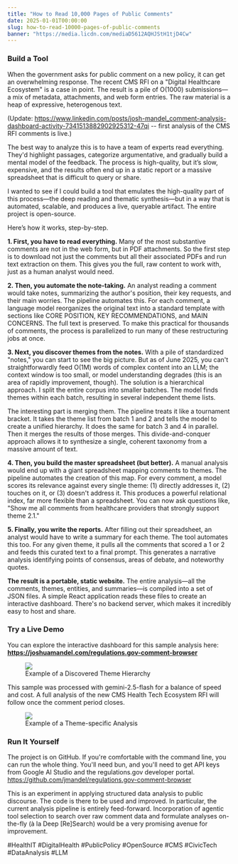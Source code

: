```yaml
---
title: "How to Read 10,000 Pages of Public Comments"
date: 2025-01-01T00:00:00
slug: how-to-read-10000-pages-of-public-comments
banner: "https://media.licdn.com/mediaD5612AQHJStH1tjD4Cw"
---
```

<h3>Build a Tool</h3><p>When the government asks for public comment on a new policy, it can get an overwhelming response. The recent CMS RFI on a "Digital Healthcare Ecosystem" is a case in point. The result is a pile of O(1000) submissions—a mix of metadata, attachments, and web form entries. The raw material is a heap of expressive, heterogenous text.</p><p>(Update: <a href="https://www.linkedin.com/posts/josh-mandel_comment-analysis-dashboard-activity-7341513882902925312-47qi" target="_blank">https://www.linkedin.com/posts/josh-mandel_comment-analysis-dashboard-activity-7341513882902925312-47qi</a> -- first analysis of the CMS RFI comments is live.)</p><p>The best way to analyze this is to have a team of experts read everything. They'd highlight passages, categorize argumentative, and gradually build a mental model of the feedback. The process is high-quality, but it’s slow, expensive, and the results often end up in a static report or a massive spreadsheet that is difficult to query or share.</p><p>I wanted to see if I could build a tool that emulates the high-quality part of this process—the deep reading and thematic synthesis—but in a way that is automated, scalable, and produces a live, queryable artifact. The entire project is open-source.</p><p>Here’s how it works, step-by-step.</p><p><strong>1. First, you have to read everything.</strong> Many of the most substantive comments are not in the web form, but in PDF attachments. So the first step is to download not just the comments but all their associated PDFs and run text extraction on them. This gives you the full, raw content to work with, just as a human analyst would need.</p><p><strong>2. Then, you automate the note-taking.</strong> An analyst reading a comment would take notes, summarizing the author's position, their key requests, and their main worries. The pipeline automates this. For each comment, a language model reorganizes the original text into a standard template with sections like CORE POSITION, KEY RECOMMENDATIONS, and MAIN CONCERNS. The full text is preserved. To make this practical for thousands of comments, the process is parallelized to run many of these restructuring jobs at once.</p><p><strong>3. Next, you discover themes from the notes.</strong> With a pile of standardized "notes," you can start to see the big picture. But as of June 2025, you can't straightforwardly feed O(1M) words of complex content into an LLM; the context window is too small, or model understanding degrades (this is an area of rapidly improvement, though). The solution is a hierarchical approach. I split the entire corpus into smaller batches. The model finds themes within each batch, resulting in several independent theme lists.</p><p>The interesting part is merging them. The pipeline treats it like a tournament bracket. It takes the theme list from batch 1 and 2 and tells the model to create a unified hierarchy. It does the same for batch 3 and 4 in parallel. Then it merges the results of those merges. This divide-and-conquer approach allows it to synthesize a single, coherent taxonomy from a massive amount of text.</p><p><strong>4. Then, you build the master spreadsheet (but better).</strong> A manual analysis would end up with a giant spreadsheet mapping comments to themes. The pipeline automates the creation of this map. For every comment, a model scores its relevance against every single theme: (1) directly addresses it, (2) touches on it, or (3) doesn't address it. This produces a powerful relational index, far more flexible than a spreadsheet. You can now ask questions like, "Show me all comments from healthcare providers that strongly support theme 2.1."</p><p><strong>5. Finally, you write the reports.</strong> After filling out their spreadsheet, an analyst would have to write a summary for each theme. The tool automates this too. For any given theme, it pulls all the comments that scored a 1 or 2 and feeds this curated text to a final prompt. This generates a narrative analysis identifying points of consensus, areas of debate, and noteworthy quotes.</p><p><strong>The result is a portable, static website.</strong> The entire analysis—all the comments, themes, entities, and summaries—is compiled into a set of JSON files. A simple React application reads these files to create an interactive dashboard. There's no backend server, which makes it incredibly easy to host and share.</p><h3>Try a Live Demo</h3><p>You can explore the interactive dashboard for this sample analysis here: <a href="https://joshuamandel.com/regulations.gov-comment-browser/HHS-ONC-2024-0010-0001/" target="_blank"><strong>https://joshuamandel.com/regulations.gov-comment-browser</strong></a></p><figure><img data-media-urn="urn:li:digitalmediaAsset:D5612AQFfUNg-yQ_L6w" src="https://media.licdn.com/dms/image/v2/D5612AQFfUNg-yQ_L6w/article-inline_image-shrink_1500_2232/B56Zd6FdboHQAY-/0/1750099941768?e=1756944000&amp;v=beta&amp;t=rrkZ7xscZ1X2FOPudcmNg2SS5kXsMmZqyRugaen2yOY"/><figcaption>Example of a Discovered Theme Hierarchy</figcaption></figure><p>This sample was processed with gemini-2.5-flash for a balance of speed and cost. A full analysis of the new CMS Health Tech Ecosystem RFI will follow once the comment period closes.</p><figure><img data-media-urn="urn:li:digitalmediaAsset:D5612AQGCb4gueGHOiA" src="https://media.licdn.com/dms/image/v2/D5612AQGCb4gueGHOiA/article-inline_image-shrink_1500_2232/B56Zd6FdbkG0AU-/0/1750099942234?e=1756944000&amp;v=beta&amp;t=bhps_CGirVPiL3erXi0IUMguMpFBNb284BQEBGoYF84"/><figcaption>Example of a Theme-specific Analysis</figcaption></figure><h3>Run It Yourself</h3><p>The project is on GitHub. If you're comfortable with the command line, you can run the whole thing. You'll need bun, and you'll need to get API keys from Google AI Studio and the regulations.gov developer portal. <a href="https://github.com/jmandel/regulations.gov-comment-browser" target="_blank">https://github.com/jmandel/regulations.gov-comment-browser</a></p><p>This is an experiment in applying structured data analysis to public discourse. The code is there to be used and improved. In particular, the current analysis pipeline is entirely feed-forward. Incorporation of agentic tool selection to search over raw comment data and formulate analyses on-the-fly (à la Deep [Re]Search) would be a very promising avenue for improvement.</p><p>#HealthIT #DigitalHealth #PublicPolicy #OpenSource #CMS #CivicTech #DataAnalysis #LLM</p>